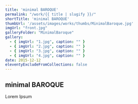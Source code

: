 ```yaml
---
title: 'minimal BAROQUE'
permalink: "/work/{{ title | slugify }}/"
shortTitle: 'minimal BAROQUE'
thumbUrl: '/assets/images/works/thumbs/MinimalBaroque.jpg'
imgUrl: "front.jpg"
galleryFolder: "MinimalBaroque"
gallery:
  - { imgUrl: "1.jpg", caption: "" }
  - { imgUrl: "2.jpg", caption: "" }
  - { imgUrl: "3.jpg", caption: "" }
  - { imgUrl: "4.jpg", caption: "" }  
date: 2015-12-12
eleventyExcludeFromCollections: false
---
```



<h2>minimal BAROQUE</h2>
<p>Lorem Ipsum</p>
